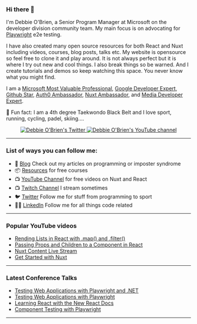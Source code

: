 ### Hi there 👋

I'm Debbie O'Brien, a Senior Program Manager at Microsoft on the developer division community team. My main focus is on advocating for [Playwright](https://playwright.dev/) e2e testing. 

I have also created many open source resources for both React and Nuxt including videos, courses, blog posts, talks etc. My website is opensource so feel free to clone it and play around. It is not always perfect but it is where I try out new and cool things. I also break things so be warned. And I create tutorials and demos so keep watching this space. You never know what you might find.

I am a [Microsoft Most Valuable Professional](https://mvp.microsoft.com/en-us/PublicProfile/5003613?fullName=Debbie%20O%27Brien), [Google Developer Expert](https://developers.google.com/community/experts/directory/profile/profile-debbie_o_brien), [Github Star](https://stars.github.com/profiles/debs-obrien/), [Auth0 Ambassador](https://auth0.com/ambassador-program), [Nuxt Ambassador](https://nuxtjs.org/team), and [Media Developer Expert](https://cloudinary.com/mde).

🥋 Fun fact: I am a 4th degree Taekwondo Black Belt and I love sport, running, cycling, padel, skiing....

<p align="center">
  <a href="http://twitter.com/debs_obrien">
    <img src="https://img.shields.io/twitter/follow/debs_obrien?label=Twitter&logo=twitter&style=for-the-badge&color=blue" alt="Debbie O'Brien's Twitter"/>
  </a>
  <a href="http://youtube.com/debbieobrien?sub_confirmation=1">
    <img src="https://img.shields.io/youtube/channel/subscribers/UCrNvYFsT1L3WczE8AizDQ6g?style=for-the-badge&logo=youtube&label=Youtube&color=blue" alt="Debbie O'Brien's YouTube channel"/>
  </a>
</p>

---

### List of ways you can follow me:

- 📝  [Blog](https://debbie.codes/blog) Check out my articles on programming or imposter syndrome
- 📦  [Resources](https://debbie.codes/resources) for free courses
- 📺  [YouTube Channel](https://www.youtube.com/channel/UCrNvYFsT1L3WczE8AizDQ6g/) for free videos on Nuxt and React
- 📺  [Twitch Channel](https://www.twitch.tv/debs_obrien) I stream sometimes
- 🐦  [Twitter](https://twitter.com/debs_obrien) Follow me for stuff from programming to sport
- 👩‍💻  [LinkedIn](https://www.linkedin.com/in/debbie-o-brien-1a199975/) Follow me for all things code related

---

### Popular YouTube videos


- [Rending Lists in React with .map() and .filter()](https://youtu.be/PAByB3iaDk0)
- [Passing Props and Children to a Component in React](https://youtu.be/gYrhfHzUA4U)
- [Nuxt Content Live Stream](https://youtu.be/J_YDP6SdopA)
- [Get Started with Nuxt](https://youtu.be/IRKx97XfiYI)


---

### Latest Conference Talks


- [Testing Web Applications with Playwright and .NET](https://youtu.be/MWaxxbOdIrw)
- [Testing Web Applications with Playwright](https://youtu.be/dxbh0bl4It8)
- [Learning React with the New React Docs](https://youtu.be/-7odLW_hG7s)
- [Component Testing with Playwright](https://www.vuemastery.com/conferences/vueconf-us-2022/component-testing-with-playwright/)

---

